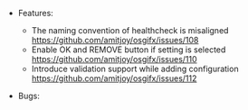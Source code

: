 - Features:
	- The naming convention of healthcheck is misaligned https://github.com/amitjoy/osgifx/issues/108
	- Enable OK and REMOVE button if setting is selected https://github.com/amitjoy/osgifx/issues/110
	- Introduce validation support while adding configuration https://github.com/amitjoy/osgifx/issues/112
	
- Bugs:
